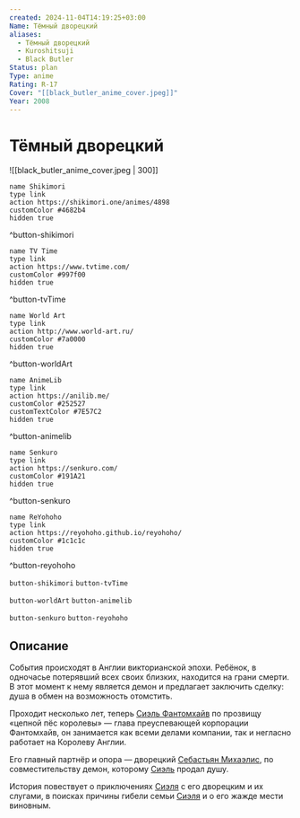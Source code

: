 ```yaml
---
created: 2024-11-04T14:19:25+03:00
Name: Тёмный дворецкий
aliases:
  - Тёмный дворецкий
  - Kuroshitsuji
  - Black Butler
Status: plan
Type: anime
Rating: R-17
Cover: "[[black_butler_anime_cover.jpeg]]"
Year: 2008
---
```


# Тёмный дворецкий

![[black_butler_anime_cover.jpeg | 300]]

```button
name Shikimori
type link
action https://shikimori.one/animes/4898
customColor #4682b4
hidden true
```
^button-shikimori

```button
name TV Time
type link
action https://www.tvtime.com/
customColor #997f00
hidden true
```
^button-tvTime

```button
name World Art
type link
action http://www.world-art.ru/
customColor #7a0000
hidden true
```
^button-worldArt

```button
name AnimeLib
type link
action https://anilib.me/
customColor #252527
customTextColor #7E57C2
hidden true
```
^button-animelib

```button
name Senkuro
type link
action https://senkuro.com/
customColor #191A21
hidden true
```
^button-senkuro

```button
name ReYohoho
type link
action https://reyohoho.github.io/reyohoho/
customColor #1c1c1c
hidden true
```
^button-reyohoho

`button-shikimori` `button-tvTime`

`button-worldArt` `button-animelib`

`button-senkuro` `button-reyohoho`

## Описание

События происходят в Англии викторианской эпохи. Ребёнок, в одночасье потерявший всех своих близких, находится на грани смерти. В этот момент к нему является демон и предлагает заключить сделку: душа в обмен на возможность отомстить.

Проходит несколько лет, теперь [Сиэль Фантомхайв](https://shikimori.one/characters/12531-ciel-phantomhive) по прозвищу «цепной пёс королевы» — глава преуспевающей корпорации Фантомхайв, он занимается как всеми делами компании, так и негласно работает на Королеву Англии.

Его главный партнёр и опора — дворецкий [Себастьян Михаэлис](https://shikimori.one/characters/10863-sebastian-michaelis), по совместительству демон, которому [Сиэль](https://shikimori.one/characters/12531-ciel-phantomhive) продал душу.

История повествует о приключениях [Сиэля](https://shikimori.one/characters/12531-ciel-phantomhive) с его дворецким и их слугами, в поисках причины гибели семьи [Сиэля](https://shikimori.one/characters/12531-ciel-phantomhive) и о его жажде мести виновным.
